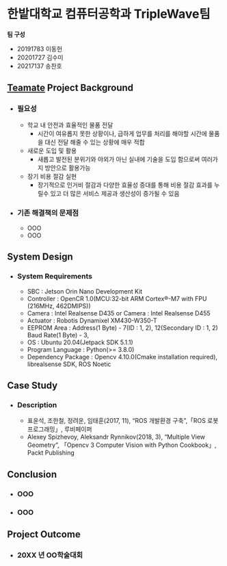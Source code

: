 # 한밭대학교 컴퓨터공학과 TripleWave팀

**팀 구성**
- 20191783 이동헌 
- 20201727 김수미
- 20217137 송찬호

## <u>Teamate</u> Project Background
- ### 필요성
  - 학교 내 안전과 효율적인 물품 전달
    - 시간이 여유롭지 못한 상황이나, 급하게 업무를 처리를 해야할 시간에 물품을 대신 전달 해줄 수 있는 상황에 매우 적합  
  - 새로운 도입 및 활용
    - 새롭고 발전된 분위기와 야외가 아닌 실내에 기술을 도입 함으로써 여러가지 방안으로 활용가능
  - 장기 비용 절감 실현
    - 장기적으로 인거비 절감과 다양한 효율성 증대를 통해 비용 절감 효과를 누릴수 있고 더 많은 서비스 제공과 생산성이 증가될 수 있음
- ### 기존 해결책의 문제점
  - OOO
  - OOO
  
## System Design
  - ### System Requirements
    - SBC : Jetson Orin Nano Development Kit
    - Controller : OpenCR 1.0(MCU:32-bit ARM Cortex®-M7 with FPU (216MHz, 462DMIPS))
    - Camera : Intel Realsense D435 or Camera : Intel Realsense D455
    - Actuator : Robotis Dynamixel XM430-W350-T
    - EEPROM Area : Address(1 Byte) - 7(ID : 1, 2), 12(Secondary ID : 1, 2) Baud Rate(1 Byte) - 3,
    - OS : Ubuntu 20.04(Jetpack SDK 5.1.1)
    - Program Language : Python(>= 3.8.0)
    - Dependency Package : Opencv 4.10.0(Cmake installation required), librealsense SDK, ROS Noetic
    
## Case Study
  - ### Description
    - 표윤석, 조한철, 정려운, 임태훈(2017, 11), “ROS 개발환경 구축”,「ROS 로봇 프로그래밍」, 루비페이퍼
    - Alexey Spizhevoy, Aleksandr Rynnikov(2018, 3), “Multiple View Geometry”, 「Opencv 3 Computer Vision with Python Cookbook」, Packt Publishing
  
## Conclusion
  - ### OOO
  - ### OOO
  
## Project Outcome
- ### 20XX 년 OO학술대회 
